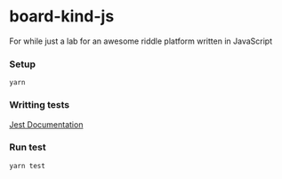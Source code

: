 # board-kind-js
For while just a lab for an awesome riddle platform written in JavaScript

### Setup
```
yarn
```

### Writting tests

[Jest Documentation](https://facebook.github.io/jest/docs/en/using-matchers.html)

### Run test
```
yarn test
```
